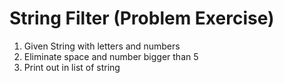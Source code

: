 # String Filter (Problem Exercise)

1. Given String with letters and numbers
2. Eliminate space and number bigger than 5
3. Print out in list of string
